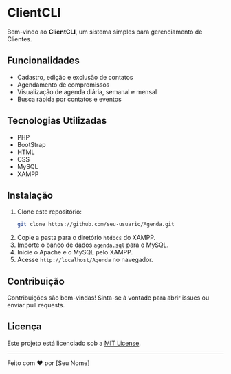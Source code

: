 # ClientCLI

Bem-vindo ao **ClientCLI**, um sistema simples para gerenciamento de Clientes.

## Funcionalidades

- Cadastro, edição e exclusão de contatos
- Agendamento de compromissos
- Visualização de agenda diária, semanal e mensal
- Busca rápida por contatos e eventos

## Tecnologias Utilizadas

- PHP
- BootStrap
- HTML
- CSS
- MySQL
- XAMPP

## Instalação

1. Clone este repositório:
    ```bash
    git clone https://github.com/seu-usuario/Agenda.git
    ```
2. Copie a pasta para o diretório `htdocs` do XAMPP.
3. Importe o banco de dados `agenda.sql` para o MySQL.
4. Inicie o Apache e o MySQL pelo XAMPP.
5. Acesse `http://localhost/Agenda` no navegador.

## Contribuição

Contribuições são bem-vindas! Sinta-se à vontade para abrir issues ou enviar pull requests.

## Licença

Este projeto está licenciado sob a [MIT License](LICENSE).

---
Feito com ❤️ por [Seu Nome]
